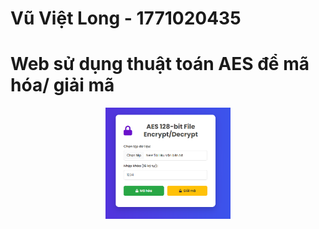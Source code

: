 # Vũ Việt Long - 1771020435
# Web sử dụng thuật toán AES để mã hóa/ giải mã


<div align="center">
    <p align="center">
        <img src="web.png" alt="Web" width="200"/>
    </p>
</div>


